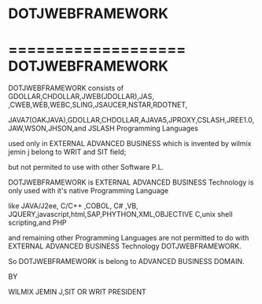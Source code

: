 # DOTJWEBFRAMEWORK
===================
DOTJWEBFRAMEWORK
================

DOTJWEBFRAMEWORK  consists  of  GDOLLAR,CHDOLLAR,JWEB(JDOLLAR),JAS, ,CWEB,WEB,WEBC,SLING,JSAUCER,NSTAR,RDOTNET,


JAVA7(OAKJAVA),GDOLLAR,CHDOLLAR,AJAVA5,JPROXY,CSLASH,JREE1.0,JAW,WSON,JHSON,and  JSLASH Programming  Languages


used  only  in  EXTERNAL ADVANCED BUSINESS  which is  invented  by  wilmix  jemin  j belong   to  WRIT and  SIT field; 



 but  not  permited  to  use  with other Software P.L.



DOTJWEBFRAMEWORK is  EXTERNAL ADVANCED BUSINESS Technology is only  used  with  it's  native  Programming Language


like JAVA/J2ee, C/C++ ,COBOL, C# ,VB, JQUERY,javascript,html,SAP,PHYTHON,XML,OBJECTIVE C,unix shell  scripting,and PHP


and  remaining  other  Programming Languages are not permitted  to do  with  EXTERNAL ADVANCED BUSINESS Technology DOTJWEBFRAMEWORK.



So  DOTJWEBFRAMEWORK   is belong to  ADVANCED BUSINESS DOMAIN.





BY


WILMIX  JEMIN J,SIT OR WRIT PRESIDENT



